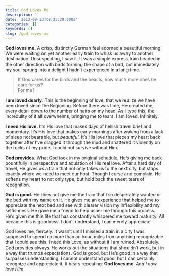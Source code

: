 ```yaml
---
title: God Loves Me
description: ''
date: '2012-09-13T08:23:28.000Z'
categories: []
keywords: []
slug: /god-loves-me
---
```


**God loves me.** A crisp, distinctly German feel adorned a beautiful morning. We were waiting on yet another early train to whisk us away to another destination. Unsuspecting, I saw it. It was a simple express train headed in the other direction with birds forming the shape of a bird, but immediately my soul sprung into a delight I hadn’t experienced in a long time.

> If God cares for the birds and the beasts, how much more does he care for us?  
> For me?

**I am loved dearly.** This is the beginning of love, that we realize we have been loved since the Beginning. Before there was time, He created me, every detail down to the number of hairs on my head. As I type this, the incredulity of it all overwhelms, bringing me to tears. I am loved. Infinitely.

**I need His love.** It’s His love that makes days of hellish travel brief and momentary. It’s His love that makes early mornings after waking from a lack of sleep not bearable, but _beautiful_. It’s His love that pieces my heart back together after I’ve dragged it through the mud and shattered it violently on the rocks of my pride. I could not survive without Him.

**God provides.** What God took in my original schedule, He’s giving me back bountifully in perspective and adulation of His real love. After a hard day of travel, He gives us a train that not only takes us to the next city, but stops exactly where we need to meet our host. Though I curse and complain, He softens my heart to not only type, but hold back the sweet tears of recognition.

**God is good.** He does not give me the train that I so desperately wanted or the bed with my name on it. He gives me an experience that helped me to appreciate the next bed and see with clearer vision my inflexibility and my selfishness. He gave me a friend to help usher me through this process. He’s given me this life that has constantly whispered me toward maturity. All because this is goodness. I don’t understand, I can merely appreciate.

God loves me, fiercely. It wasn’t until I missed a train in a city I was supposed to spend no more than an hour, miles from anything recognizable that I could see this. I need this Love, as without it I am ruined. Absolutely. God provides always. He works out the situations that shouldn’t work, but in a way that trumps expectations. God is good, but He’s good in a way that surpasses understanding. I cannot understand good, but I can certainly recognize and appreciate it. It bears repeating: **God loves me**. _And I now love Him_.